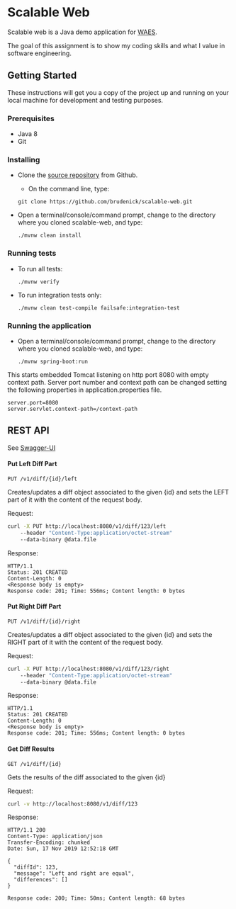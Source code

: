 # Scalable Web

Scalable web is a Java demo application for [WAES](https://www.wearewaes.com/). 

The goal of this assignment is to show my coding skills and what I value in software engineering.

## Getting Started

These instructions will get you a copy of the project up and running on your local machine for development and testing purposes.

### Prerequisites

- Java 8
- Git

### Installing

- Clone the [source repository](https://github.com/brudenick/scalable-web) from Github. 
    - On the command line, type:
    ````
    git clone https://github.com/brudenick/scalable-web.git
    ````

- Open a terminal/console/command prompt, change to the directory where you cloned scalable-web, and type:
    ````
    ./mvnw clean install
    ````
  
### Running tests
- To run all tests:
    ````
    ./mvnw verify
    ````
- To run integration tests only:
    ````
    ./mvnw clean test-compile failsafe:integration-test
    ````
  
### Running the application
- Open a terminal/console/command prompt, change to the directory where you cloned scalable-web, and type:
    ````
    ./mvnw spring-boot:run
    ````

This starts embedded Tomcat listening on http port 8080 with empty context path. Server port number and
context path can be changed setting the following properties in application.properties file.

````
server.port=8080
server.servlet.context-path=/context-path
````

## REST API

See [Swagger-UI](http://localhost:8080/swagger-ui.html)

#### Put Left Diff Part

`PUT /v1/diff/{id}/left`

Creates/updates a diff object associated to the given {id} and sets the LEFT part of it with the content of the request body.

Request:
```bash
curl -X PUT http://localhost:8080/v1/diff/123/left
    --header "Content-Type:application/octet-stream"
    --data-binary @data.file
````
Response:
```
HTTP/1.1 
Status: 201 CREATED
Content-Length: 0
<Response body is empty>
Response code: 201; Time: 556ms; Content length: 0 bytes
````

#### Put Right Diff Part

`PUT /v1/diff/{id}/right`

Creates/updates a diff object associated to the given {id} and sets the RIGHT part of it with the content of the request body.

Request:
```bash
curl -X PUT http://localhost:8080/v1/diff/123/right
    --header "Content-Type:application/octet-stream"
    --data-binary @data.file
````
Response:
```
HTTP/1.1 
Status: 201 CREATED
Content-Length: 0
<Response body is empty>
Response code: 201; Time: 556ms; Content length: 0 bytes
````
#### Get Diff Results
`GET /v1/diff/{id}`

Gets the results of the diff associated to the given {id}

Request:
```bash
curl -v http://localhost:8080/v1/diff/123
````

Response:
````
HTTP/1.1 200 
Content-Type: application/json
Transfer-Encoding: chunked
Date: Sun, 17 Nov 2019 12:52:18 GMT

{
  "diffId": 123,
  "message": "Left and right are equal",
  "differences": []
}

Response code: 200; Time: 50ms; Content length: 68 bytes
````
